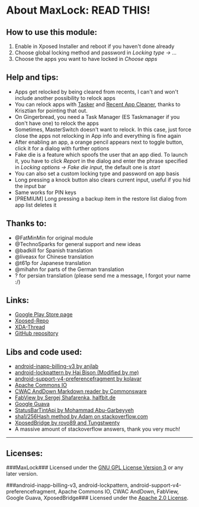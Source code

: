 About MaxLock: READ THIS!
=========================
How to use this module:
-----------------------
1. Enable in Xposed Installer and reboot if you haven't done already
2. Choose global locking method and password in *Locking type → ...*
3. Choose the apps you want to have locked in *Choose apps*

Help and tips:
--------------
- Apps get relocked by being cleared from recents, I can't and won't include another possibility to relock apps
- You can relock apps with [Tasker](https://play.google.com/store/apps/details?id=net.dinglisch.android.taskerm) and [Recent App Cleaner](https://play.google.com/store/apps/details?id=com.droidmate.rcleaner), thanks to Krisztian for pointing that out.
- On Gingerbread, you need a Task Manager (ES Taskmanager if you don't have one) to relock the apps
- Sometimes, MasterSwitch doesn't want to relock. In this case, just force close the apps not relocking in App info and everything is fine again
- After enabling an app, a orange pencil appears next to toggle button, click it for a dialog with further options
- Fake die is a feature which spoofs the user that an app died. To launch it, you have to click *Report* in the dialog and enter the phrase specified in *Locking options → Fake die input*, the default one is *start*
- You can also set a custom locking type and password on app basis
- Long pressing a knock button also clears current input, useful if you hid the input bar
- Same works for PIN keys
- [PREMIUM] Long pressing a backup item in the restore list dialog from app list deletes it

Thanks to:
----------
- @FatMinMin for original module
- @TechnoSparks for general support and new ideas
- @badkill for Spanish translation
- @liveasx for Chinese translation
- @t61p for Japanese translation
- @mihahn for parts of the German translation
- ? for persian translation (please send me a message, I forgot your name :/)

Links:
------
- [Google Play Store page](https://play.google.com/store/apps/details?id=de.Maxr1998.xposed.maxlock)
- [Xposed-Repo](http://repo.xposed.info/module/de.maxr1998.xposed.maxlock)
- [XDA-Thread](http://forum.xda-developers.com/xposed/modules/app-maxlock-applock-alternative-t2883624)
- [GitHub repository](https://github.com/Maxr1998/MaxLock)

Libs and code used:
-------------------
- [android-inapp-billing-v3 by anjlab](https://github.com/anjlab/android-inapp-billing-v3)
- [android-lockpattern by Hai Bison (Modified by me)](https://code.google.com/p/android-lockpattern/)
- [android-support-v4-preferencefragment by kolavar](https://github.com/kolavar/android-support-v4-preferencefragment)
- [Apache Commons IO](http://commons.apache.org/proper/commons-io/)
- [CWAC AndDown Markdown reader by Commonsware](https://github.com/commonsguy/cwac-anddown)
- [FabView by Sergej Shafarenka, halfbit.de](https://github.com/beworker/fabuless)
- [Google Guava](https://github.com/google/guava)
- [StatusBarTintApi by Mohammad Abu-Garbeyyeh](https://github.com/MohammadAG/Xposed-Tinted-Status-Bar/blob/master/src/com/mohammadag/colouredstatusbar/StatusBarTintApi.java)
- [sha1/256Hash method by Adam on stackoverflow.com](http://stackoverflow.com/a/11978976)
- [XposedBridge by rovo89 and Tungstwenty](https://github.com/rovo89/XposedBridge)
- A massive amount of stackoverflow answers, thank you very much!

***

Licenses:
---------
###MaxLock###
Licensed under the [GNU GPL License Version 3](http://www.gnu.org/licenses/gpl-3.0.txt) or any later version.

###android-inapp-billing-v3, android-lockpattern, android-support-v4-preferencefragment, Apache Commons IO, CWAC AndDown, FabView, Google Guava, XposedBridge###
Licensed under the [Apache 2.0 License](http://www.apache.org/licenses/LICENSE-2.0.txt).